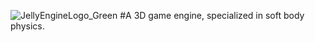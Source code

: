 
![JellyEngineLogo_Green](https://github.com/Rafapp/jellyengine/assets/38381290/867c69fa-b9d9-4d55-a9fa-65df89ec093e)
#A 3D game engine, specialized in soft body physics.
